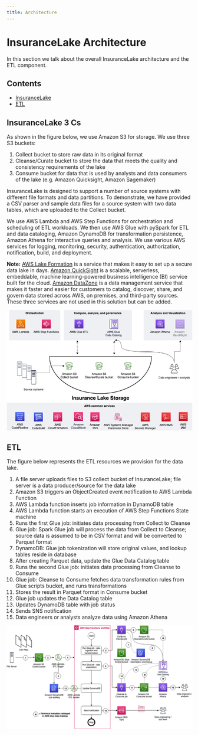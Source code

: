 ```yaml
---
title: Architecture
---
```

# InsuranceLake Architecture

In this section we talk about the overall InsuranceLake architecture and the ETL component.

## Contents

* [InsuranceLake](#insurancelake-3-cs)
* [ETL](#etl)

## InsuranceLake 3 Cs

As shown in the figure below, we use Amazon S3 for storage. We use three S3 buckets:
   1. Collect bucket to store raw data in its original format
   1. Cleanse/Curate bucket to store the data that meets the quality and consistency requirements of the lake
   1. Consume bucket for data that is used by analysts and data consumers of the lake (e.g. Amazon Quicksight, Amazon Sagemaker)

InsuranceLake is designed to support a number of source systems with different file formats and data partitions. To demonstrate, we have provided a CSV parser and sample data files for a source system with two data tables, which are uploaded to the Collect bucket.

We use AWS Lambda and AWS Step Functions for orchestration and scheduling of ETL workloads. We then use AWS Glue with pySpark for ETL and data cataloging, Amazon DynamoDB for transformation persistence, Amazon Athena for interactive queries and analysis. We use various AWS services for logging, monitoring, security, authentication, authorization, notification, build, and deployment.

**Note:** [AWS Lake Formation](https://aws.amazon.com/lake-formation/) is a service that makes it easy to set up a secure data lake in days. [Amazon QuickSight](https://aws.amazon.com/quicksight/) is a scalable, serverless, embeddable, machine learning-powered business intelligence (BI) service built for the cloud. [Amazon DataZone](https://aws.amazon.com/datazone/) is a data management service that makes it faster and easier for customers to catalog, discover, share, and govern data stored across AWS, on premises, and third-party sources. These three services are not used in this solution but can be added.

![Conceptual Data Lake](Aws-cdk-insurancelake-data_lake.png)

## ETL

The figure below represents the ETL resources we provision for the data lake.

1. A file server uploads files to S3 collect bucket of InsuranceLake; file server is a data producer/source for the data lake
2. Amazon S3 triggers an ObjectCreated event notification to AWS Lambda Function
3. AWS Lambda function inserts job information in DynamoDB table
4. AWS Lambda function starts an execution of AWS Step Functions State machine
5. Runs the first Glue job: initiates data processing from Collect to Cleanse
6. Glue job: Spark Glue job will process the data from Collect to Cleanse; source data is assumed to be in CSV format and will be converted to Parquet format
7. DynamoDB: Glue job tokenization will store original values, and lookup tables reside in database
8. After creating Parquet data, update the Glue Data Catalog table
9. Runs the second Glue job: initiates data processing from Cleanse to Consume
10. Glue job: Cleanse to Consume fetches data transformation rules from Glue scripts bucket, and runs transformations
11. Stores the result in Parquet format in Consume bucket
12. Glue job updates the Data Catalog table
13. Updates DynamoDB table with job status
14. Sends SNS notification
15. Data engineers or analysts analyze data using Amazon Athena

![Data Lake Infrastructure Architecture](Aws-cdk-insurancelake-etl.png)